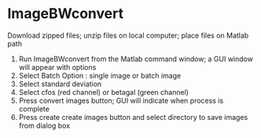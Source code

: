 ImageBWconvert
==============

Download zipped files; unzip files on local computer; place files on Matlab path

1. Run ImageBWconvert from the Matlab command window; a GUI window will appear with options
2. Select Batch Option : single image or batch image
3. Select standard deviation 
4. Select cfos (red channel) or betagal (green channel)
5. Press convert images button; GUI will indicate when process is complete
6. Press create create images button and select directory to save images from dialog box
